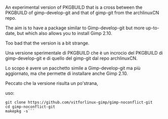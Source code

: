 An experimental version of PKGBUILD that is a cross between the PKGBUILD of gimp-develop-git and that of gimp-git from the archlinuxCN repo.

The aim is to have a package similar to Gimp-develop-git but more up-to-date, but which also allows you to install Gimp 2.10.


Too bad that the version is a bit strange.


Una versione sperimentale di PKGBUILD che è un incrocio del PKGBUILD di gimp-develop-git e di quello del gimp-git dal repo archlinuxCN.

Lo scopo è avere un pacchetto simile a Gimp-develop-git ma più aggiornato, ma che permette di installare anche Gimp 2.10.

Peccato che la versione risulta un po'strana,

uso:
```
git clone https://github.com/vitforlinux-gimp/gimp-noconflict-git
cd gimp-noconflict-git
makepkg -s```


